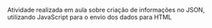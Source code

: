 Atividade realizada em aula sobre criação de informações no JSON, utilizando JavaScript para o envio dos dados para HTML
